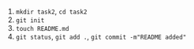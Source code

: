 1. `mkdir task2`, `cd task2`
2. `git init`
3. `touch README.md`
4. `git status`, `git add .`, `git commit -m"README added"`